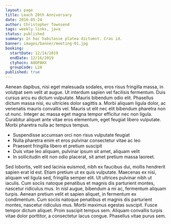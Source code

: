 ```yaml
---
layout: page
title: Leach 20th Anniversary
date: 2016-05-24
author: Christopher Townsend
tags: weekly links, java
status: published
summary: In hac habitasse platea dictumst. Cras id.
banner: images/banner/meeting-01.jpg
booking:
  startDate: 12/14/2019
  endDate: 12/16/2019
  ctyhocn: AOOPAHX
  groupCode: L2A
published: true
---
```

Aenean dapibus, nisi eget malesuada sodales, eros risus fringilla massa, in volutpat sem velit at augue. Ut interdum sapien vel facilisis fermentum. Duis cursus arcu eu dictum vulputate. Mauris bibendum odio elit. Phasellus dictum massa nisi, eu ultricies dolor sagittis a. Morbi aliquam ligula dolor, ac venenatis mauris convallis vel. Mauris ut elit nec elit bibendum pharetra non ut nunc. Integer ac massa eget magna tempor efficitur nec non ligula. Curabitur aliquet ante vitae eros elementum, eget feugiat libero vulputate. Morbi pharetra nulla ac tempus tempus.

* Suspendisse accumsan orci non risus vulputate feugiat
* Nulla pharetra enim et eros pulvinar consectetur vitae ac leo
* Praesent fringilla libero et pretium suscipit
* Duis vitae leo aliquam, pulvinar ipsum sit amet, aliquam velit
* In sollicitudin elit non odio placerat, sit amet pretium massa laoreet.

Sed lobortis, velit sed lacinia euismod, nibh ex faucibus dui, mollis hendrerit sapien erat id est. Etiam pretium ut ex quis vulputate. Maecenas ex nisi, aliquam vel ligula sed, fringilla semper elit. Ut ultrices pulvinar nibh ut iaculis. Cum sociis natoque penatibus et magnis dis parturient montes, nascetur ridiculus mus. In nisl augue, bibendum a mi ac, fermentum aliquam turpis. Aenean pretium velit et sapien aliquet, in fermentum ex condimentum. Cum sociis natoque penatibus et magnis dis parturient montes, nascetur ridiculus mus. Morbi maximus egestas suscipit. Fusce tempor dictum aliquet. Proin suscipit tempus sem. Aliquam convallis turpis vitae dolor porttitor, a consectetur lacus congue. Phasellus vitae purus sem.
